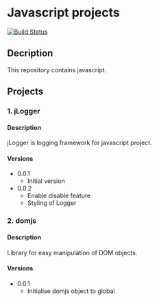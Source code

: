 # Javascript projects
[![Build Status](https://travis-ci.org/pramodaug17/javascript-projects.svg?branch=master)](https://travis-ci.org/pramodaug17/javascript-projects)   

## Decription
This repository contains javascript.

## Projects

### 1. jLogger
#### Description
jLogger is logging framework for javascript project.

#### Versions
* 0.0.1 
    * Initial version
* 0.0.2
    * Enable disable feature
    * Styling of Logger 
    
### 2. domjs
#### Description
Library for easy manipulation of DOM objects.

#### Versions
* 0.0.1
    * Initialise domjs object to global
